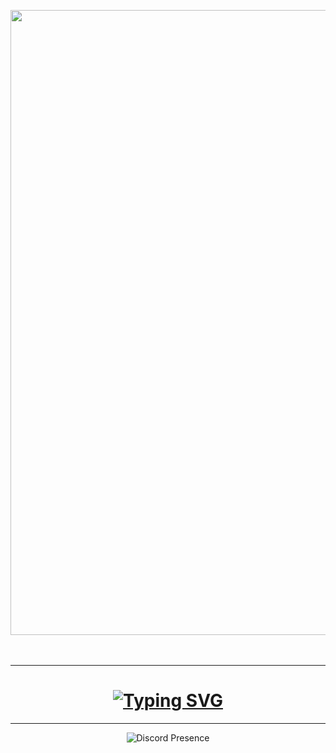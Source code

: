 <a id="Top"></a>

<!--
![](https://visitcount.itsvg.in/api?id=abyanKhairi&icon=1&color=0)
-->

<div align="center">
<a href="https://imgur.com/ajduN5g"><img width="1000" src="https://i.imgur.com/ajduN5g.gif" /></a>
</div>

<br>
<br>
<hr>

<div align="center">
  <h1>
    <a href="https://git.io/typing-svg"><img src="https://readme-typing-svg.demolab.com?font=Josefin+Sans&size=25&duration=2400&pause=100&color=51A6D3&center=true&width=435&lines=Hello+There;Im+Abyan+Khairi+Risha" alt="Typing SVG" /></a>
  </h1>
</div>

<hr>

<div align="center">

![Discord Presence](https://lanyard.kyrie25.me/api/657961428304527399)

</div>
